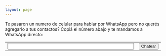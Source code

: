```yaml
---
layout: page
---
```


Te pasaron un numero de celular para hablar por WhatsApp pero no querés agregarlo a tus contactos?
Copiá el número abajo y te mandamos a WhatsApp directo:

<!-- why this table has a order? -->
<table>
    <tr style="border: none !important; ">
        <td style="width: 100%;">
            <input id="phone" style="width: 100%;">
        </td>
        <td style="width: 1%">
            <button onclick="go()" class="btn btn-green">Chatear</button>
        </td>
    </tr>
</table>

<p id="status" style="display: none;">
</p>

<p id="reader" style="display: none;">
</p>

<script>
    // on document loaded, check if the URL has a query parameter and if so, set the value of the input field
    document.addEventListener("DOMContentLoaded", function () {
        
        if (window.location.search.startsWith('?')) {
            document.getElementById("phone").value = window.location.search.substring(1);
            go();
        }
    });

    function setStatus(text) {
        document.getElementById("status").innerHTML = text;
        if (text.length > 0) {
            document.getElementById("status").style.display = "block";
        } else {
            document.getElementById("status").style.display = "none";
        }
    }

    function go() {
        setTimeout(async () => {
            var phone = document.getElementById("phone").value;
            if (phone.length == 0) {
                setStatus("");
                return;
            }
            // remove all non-numeric characters
            phone = phone.replace(/\D/g, '');
            // if phone starts with 15, remove it
            if (phone.startsWith("15")) {
                phone = phone.substring(2);
            }
            if (phone.length == 8) {
                phone = "11" + phone;
            }
            phone = "+54" + phone;
            var url = "https://wa.me/" + phone;
            window.location.href = url;
        }, 0);
    }

</script>